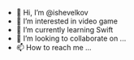 - 👋 Hi, I’m @ishevelkov
- 👀 I’m interested in video game
- 🌱 I’m currently learning Swift
- 💞️ I’m looking to collaborate on ...
- 📫 How to reach me ...

<!---
ishevelkov/ishevelkov is a ✨ special ✨ repository because its `README.md` (this file) appears on your GitHub profile.
You can click the Preview link to take a look at your changes.
--->
